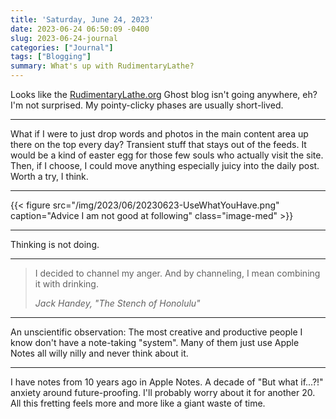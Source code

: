 ```yaml
---
title: 'Saturday, June 24, 2023'
date: 2023-06-24 06:50:09 -0400
slug: 2023-06-24-journal
categories: ["Journal"]
tags: ["Blogging"]
summary: What's up with RudimentaryLathe?
---
```


Looks like the [RudimentaryLathe.org](https://rudimentarylathe.org/) Ghost blog isn't going anywhere, eh? I'm not surprised. My pointy-clicky phases are usually short-lived.

---

What if I were to just drop words and photos in the main content area up there on the top every day? Transient stuff that stays out of the feeds. It would be a kind of easter egg for those few souls who actually visit the site. Then, if I choose, I could move anything especially juicy into the daily post. Worth a try, I think.

---

{{< figure src="/img/2023/06/20230623-UseWhatYouHave.png" caption="Advice I am not good at following" class="image-med" >}}

---

Thinking is not doing.

---


> I decided to channel my anger. And by channeling, I mean combining it with drinking.
> 
> <cite>Jack Handey, "The Stench of Honolulu"</cite>

---

An unscientific observation: The most creative and productive people I know don't have a note-taking "system". Many of them just use Apple Notes all willy nilly and never think about it.

---

I have notes from 10 years ago in Apple Notes. A decade of "But what if...?!" anxiety around future-proofing. I'll probably worry about it for another 20. All this fretting feels more and more like a giant waste of time.



